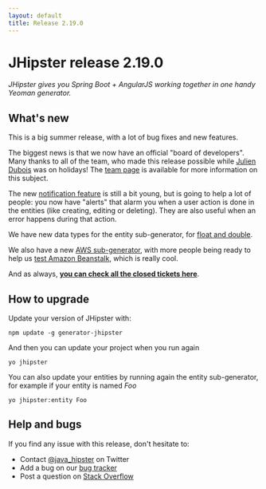 ```yaml
---
layout: default
title: Release 2.19.0
---
```


JHipster release 2.19.0
==================

*JHipster gives you Spring Boot + AngularJS working together in one handy Yeoman generator.*

What's new
----------

This is a big summer release, with a lot of bug fixes and new features.

The biggest news is that we now have an official "board of developers". Many thanks to all of the team, who made this release possible while [Julien Dubois](https://twitter.com/juliendubois) was on holidays! The [team page](/team.html) is available for more information on this subject.

The new [notification feature](http://jhipster.github.io/using_angularjs.html#notification-system) is still a bit young, but is going to help a lot of people: you now have "alerts" that alarm you when a user action is done in the entities (like creating, editing or deleting). They are also useful when an error happens during that action.

We have new data types for the entity sub-generator, for [float and double](https://github.com/jhipster/generator-jhipster/pull/1692).

We also have a new [AWS sub-generator](https://github.com/jhipster/generator-jhipster/pull/1686), with more people being ready to help us [test Amazon Beanstalk](https://github.com/jhipster/generator-jhipster/issues/1779), which is really cool.

And as always, __[you can check all the closed tickets here](https://github.com/jhipster/generator-jhipster/issues?q=milestone%3A2.19.0+is%3Aclosed)__.

How to upgrade
------------

Update your version of JHipster with:

```
npm update -g generator-jhipster
```

And then you can update your project when you run again

```
yo jhipster
```

You can also update your entities by running again the entity sub-generator, for example if your entity is named _Foo_

```
yo jhipster:entity Foo
```

Help and bugs
--------------

If you find any issue with this release, don't hesitate to:

- Contact [@java_hipster](https://twitter.com/java_hipster) on Twitter
- Add a bug on our [bug tracker](https://github.com/jhipster/generator-jhipster/issues?state=open)
- Post a question on [Stack Overflow](http://stackoverflow.com/tags/jhipster/info)
